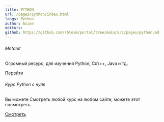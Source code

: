 ```yaml
---
title: PYTHON
url: /pages/python/index.html
langs: Python
author: Axime
editors:
github: https://github.com/rbteam/portal/tree/main/src/pages/python.md
---
```


<div class="col-md-6 mb-5">
<h6>Metanit</h6>
<p class="text-muted">
Огромный ресурс, для изучения Python, C#/++, Java и тд.
</p>
<a href="https://metanit.com/python/" class="btn btn-primary">Перейти</a>
</div>

<div class="col-md-6 mb-5">
<h6>Курс Python с нуля</h6>
<p class="text-muted">
Вы можете Смотреть любой курс на любом сайте, можете этот посмотреть.
</p>
<a href="https://www.youtube.com/watch?v=LFCq-mNF96c&list=PLs2IpQwiXpT3SqbqPzLCEy1fow9G7g0oY" class="btn btn-primary">Смотреть</a>
</div>
